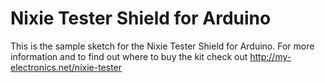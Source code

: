 # Nixie Tester Shield for Arduino

This is the sample sketch for the Nixie Tester Shield for Arduino. For more information and to find out where to buy the kit check out http://my-electronics.net/nixie-tester
